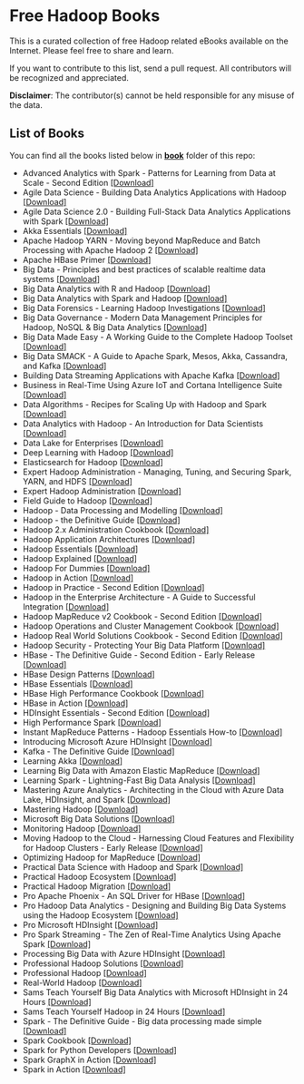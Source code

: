 # Free Hadoop Books

This is a curated collection of free Hadoop related eBooks available on the Internet. Please feel free to share and learn.

If you want to contribute to this list, send a pull request. All contributors will be recognized and appreciated.

**Disclaimer**: The contributor(s) cannot be held responsible for any misuse of the data.

## List of Books

You can find all the books listed below in [**book**](/book) folder of this repo:

* Advanced Analytics with Spark - Patterns for Learning from Data at Scale - Second Edition [[Download]](/book/Advanced%20Analytics%20with%20Spark%20-%20Patterns%20for%20Learning%20from%20Data%20at%20Scale%20-%20Second%20Edition.pdf)
* Agile Data Science - Building Data Analytics Applications with Hadoop [[Download]](/book/Agile%20Data%20Science%20-%20Building%20Data%20Analytics%20Applications%20with%20Hadoop.pdf)
* Agile Data Science 2.0 - Building Full-Stack Data Analytics Applications with Spark [[Download]](/book/Agile%20Data%20Science%202.0%20-%20Building%20Full-Stack%20Data%20Analytics%20Applications%20with%20Spark.pdf)
* Akka Essentials [[Download]](/book/Akka%20Essentials.pdf)
* Apache Hadoop YARN - Moving beyond MapReduce and Batch Processing with Apache Hadoop 2 [[Download]](/book/Apache%20Hadoop%20YARN%20-%20Moving%20beyond%20MapReduce%20and%20Batch%20Processing%20with%20Apache%20Hadoop%202.pdf)
* Apache HBase Primer [[Download]](/book/Apache%20HBase%20Primer.pdf)
* Big Data - Principles and best practices of scalable realtime data systems [[Download]](/book/Big%20Data%20-%20Principles%20and%20best%20practices%20of%20scalable%20realtime%20data%20systems.pdf)
* Big Data Analytics with R and Hadoop [[Download]](/book/Big%20Data%20Analytics%20with%20R%20and%20Hadoop.pdf)
* Big Data Analytics with Spark and Hadoop [[Download]](/book/Big%20Data%20Analytics%20with%20Spark%20and%20Hadoop.pdf)
* Big Data Forensics - Learning Hadoop Investigations [[Download]](/book/Big%20Data%20Forensics%20-%20Learning%20Hadoop%20Investigations.pdf)
* Big Data Governance - Modern Data Management Principles for Hadoop, NoSQL & Big Data Analytics [[Download]](/book/Big%20Data%20Governance%20-%20Modern%20Data%20Management%20Principles%20for%20Hadoop%2C%20NoSQL%20%26%20Big%20Data%20Analytics.epub)
* Big Data Made Easy - A Working Guide to the Complete Hadoop Toolset [[Download]](/book/Big%20Data%20Made%20Easy%20-%20A%20Working%20Guide%20to%20the%20Complete%20Hadoop%20Toolset.pdf)
* Big Data SMACK - A Guide to Apache Spark, Mesos, Akka, Cassandra, and Kafka [[Download]](/book/Big%20Data%20SMACK%20-%20A%20Guide%20to%20Apache%20Spark%2C%20Mesos%2C%20Akka%2C%20Cassandra%2C%20and%20Kafka.pdf)
* Building Data Streaming Applications with Apache Kafka [[Download]](/book/Building%20Data%20Streaming%20Applications%20with%20Apache%20Kafka.pdf)
* Business in Real-Time Using Azure IoT and Cortana Intelligence Suite [[Download]](/book/Business%20in%20Real-Time%20Using%20Azure%20IoT%20and%20Cortana%20Intelligence%20Suite.pdf)
* Data Algorithms - Recipes for Scaling Up with Hadoop and Spark [[Download]](/book/Data%20Algorithms%20-%20Recipes%20for%20Scaling%20Up%20with%20Hadoop%20and%20Spark.pdf)
* Data Analytics with Hadoop - An Introduction for Data Scientists [[Download]](/book/Data%20Analytics%20with%20Hadoop%20-%20An%20Introduction%20for%20Data%20Scientists.pdf)
* Data Lake for Enterprises [[Download]](/book/Data%20Lake%20for%20Enterprises.pdf)
* Deep Learning with Hadoop [[Download]](/book/Deep%20Learning%20with%20Hadoop.epub)
* Elasticsearch for Hadoop [[Download]](/book/Elasticsearch%20for%20Hadoop.epub)
* Expert Hadoop Administration - Managing, Tuning, and Securing Spark, YARN, and HDFS [[Download]](/book/Expert%20Hadoop%20Administration%20-%20Managing%2C%20Tuning%2C%20and%20Securing%20Spark%2C%20YARN%2C%20and%20HDFS.pdf)
* Expert Hadoop Administration [[Download]](/book/Expert%20Hadoop%20Administration.pdf)
* Field Guide to Hadoop [[Download]](/book/Field%20Guide%20to%20Hadoop.pdf)
* Hadoop - Data Processing and Modelling [[Download]](/book/Hadoop%20-%20Data%20Processing%20and%20Modelling.epub)
* Hadoop - the Definitive Guide [[Download]](/book/Hadoop%20-%20the%20Definitive%20Guide.pdf)
* Hadoop 2.x Administration Cookbook [[Download]](/book/Hadoop%202.x%20Administration%20Cookbook.pdf)
* Hadoop Application Architectures [[Download]](/book/Hadoop%20Application%20Architectures.pdf)
* Hadoop Essentials [[Download]](/book/Hadoop%20Essentials.pdf)
* Hadoop Explained [[Download]](/book/Hadoop%20Explained.pdf)
* Hadoop For Dummies [[Download]](/book/Hadoop%20For%20Dummies.pdf)
* Hadoop in Action [[Download]](/book/Hadoop%20in%20Action.pdf)
* Hadoop in Practice - Second Edition [[Download]](/book/Hadoop%20in%20Practice%20-%20Second%20Edition.pdf)
* Hadoop in the Enterprise Architecture - A Guide to Successful Integration [[Download]](/book/Hadoop%20in%20the%20Enterprise%20Architecture%20-%20A%20Guide%20to%20Successful%20Integration.epub)
* Hadoop MapReduce v2 Cookbook - Second Edition [[Download]](/book/Hadoop%20MapReduce%20v2%20Cookbook%20-%20Second%20Edition.pdf)
* Hadoop Operations and Cluster Management Cookbook [[Download]](/book/Hadoop%20Operations%20and%20Cluster%20Management%20Cookbook.pdf)
* Hadoop Real World Solutions Cookbook - Second Edition [[Download]](/book/Hadoop%20Real%20World%20Solutions%20Cookbook%20-%20Second%20Edition.pdf)
* Hadoop Security - Protecting Your Big Data Platform [[Download]](/book/Hadoop%20Security%20-%20Protecting%20Your%20Big%20Data%20Platform.pdf)
* HBase - The Definitive Guide - Second Edition - Early Release [[Download]](/book/HBase%20-%20The%20Definitive%20Guide%20-%20Second%20Edition%20-%20Early%20Release.pdf)
* HBase Design Patterns [[Download]](/book/HBase%20Design%20Patterns.pdf)
* HBase Essentials [[Download]](/book/HBase%20Essentials.pdf)
* HBase High Performance Cookbook [[Download]](/book/HBase%20High%20Performance%20Cookbook.epub)
* HBase in Action [[Download]](/book/HBase%20in%20Action.pdf)
* HDInsight Essentials - Second Edition [[Download]](/book/HDInsight%20Essentials%20-%20Second%20Edition.pdf)
* High Performance Spark [[Download]](/book/High%20Performance%20Spark.pdf)
* Instant MapReduce Patterns - Hadoop Essentials How-to [[Download]](/book/Instant%20MapReduce%20Patterns%20-%20Hadoop%20Essentials%20How-to.pdf)
* Introducing Microsoft Azure HDInsight [[Download]](/book/Introducing%20Microsoft%20Azure%20HDInsight.pdf)
* Kafka - The Definitive Guide [[Download]](/book/Kafka%20-%20The%20Definitive%20Guide.pdf)
* Learning Akka [[Download]](/book/Learning%20Akka.pdf)
* Learning Big Data with Amazon Elastic MapReduce [[Download]](/book/Learning%20Big%20Data%20with%20Amazon%20Elastic%20MapReduce.pdf)
* Learning Spark - Lightning-Fast Big Data Analysis [[Download]](/book/Learning%20Spark%20-%20Lightning-Fast%20Big%20Data%20Analysis.pdf)
* Mastering Azure Analytics - Architecting in the Cloud with Azure Data Lake, HDInsight, and Spark [[Download]](/book/Mastering%20Azure%20Analytics%20-%20Architecting%20in%20the%20Cloud%20with%20Azure%20Data%20Lake%2C%20HDInsight%2C%20and%20Spark.epub)
* Mastering Hadoop [[Download]](/book/Mastering%20Hadoop.pdf)
* Microsoft Big Data Solutions [[Download]](/book/Microsoft%20Big%20Data%20Solutions.pdf)
* Monitoring Hadoop [[Download]](/book/Monitoring%20Hadoop.pdf)
* Moving Hadoop to the Cloud - Harnessing Cloud Features and Flexibility for Hadoop Clusters - Early Release [[Download]](/book/Moving%20Hadoop%20to%20the%20Cloud%20-%20Harnessing%20Cloud%20Features%20and%20Flexibility%20for%20Hadoop%20Clusters%20-%20Early%20Release.pdf)
* Optimizing Hadoop for MapReduce [[Download]](/book/Optimizing%20Hadoop%20for%20MapReduce.pdf)
* Practical Data Science with Hadoop and Spark [[Download]](/book/Practical%20Data%20Science%20with%20Hadoop%20and%20Spark.epub)
* Practical Hadoop Ecosystem [[Download]](/book/Practical%20Hadoop%20Ecosystem.pdf)
* Practical Hadoop Migration [[Download]](/book/Practical%20Hadoop%20Migration.pdf)
* Pro Apache Phoenix - An SQL Driver for HBase [[Download]](/book/Pro%20Apache%20Phoenix%20-%20An%20SQL%20Driver%20for%20HBase.pdf)
* Pro Hadoop Data Analytics - Designing and Building Big Data Systems using the Hadoop Ecosystem [[Download]](/book/Pro%20Hadoop%20Data%20Analytics%20-%20Designing%20and%20Building%20Big%20Data%20Systems%20using%20the%20Hadoop%20Ecosystem.pdf)
* Pro Microsoft HDInsight [[Download]](/book/Pro%20Microsoft%20HDInsight.pdf)
* Pro Spark Streaming - The Zen of Real-Time Analytics Using Apache Spark [[Download]](/book/Pro%20Spark%20Streaming%20-%20The%20Zen%20of%20Real-Time%20Analytics%20Using%20Apache%20Spark.pdf)
* Processing Big Data with Azure HDInsight [[Download]](/book/Processing%20Big%20Data%20with%20Azure%20HDInsight.pdf)
* Professional Hadoop Solutions [[Download]](/book/Professional%20Hadoop%20Solutions.pdf)
* Professional Hadoop [[Download]](/book/Professional%20Hadoop.pdf)
* Real-World Hadoop [[Download]](/book/Real-World%20Hadoop.pdf)
* Sams Teach Yourself Big Data Analytics with Microsoft HDInsight in 24 Hours [[Download]](/book/Sams%20Teach%20Yourself%20Big%20Data%20Analytics%20with%20Microsoft%20HDInsight%20in%2024%20Hours.epub)
* Sams Teach Yourself Hadoop in 24 Hours [[Download]](/book/Sams%20Teach%20Yourself%20Hadoop%20in%2024%20Hours.epub)
* Spark - The Definitive Guide - Big data processing made simple [[Download]](/book/Spark%20-%20The%20Definitive%20Guide%20-%20Big%20data%20processing%20made%20simple.epub)
* Spark Cookbook [[Download]](/book/Spark%20Cookbook.pdf)
* Spark for Python Developers [[Download]](/book/Spark%20for%20Python%20Developers.pdf)
* Spark GraphX in Action [[Download]](/book/Spark%20GraphX%20in%20Action.pdf)
* Spark in Action [[Download]](/book/Spark%20in%20Action.pdf)

